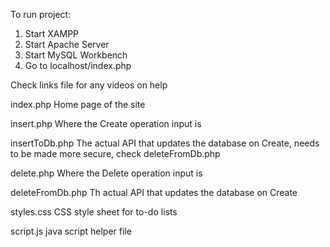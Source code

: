 To run project:
1) Start XAMPP
2) Start Apache Server
3) Start MySQL Workbench
4) Go to localhost/index.php

Check links file for any videos on help

index.php
Home page of the site

insert.php
Where the Create operation input is 

insertToDb.php
The actual API that updates the database on Create, needs to be made more secure, check deleteFromDb.php

delete.php
Where the Delete operation input is

deleteFromDb.php
Th actual API that updates the database on Create

styles.css
CSS style sheet for to-do lists

script.js
java script helper file